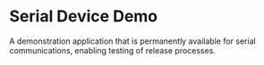 # Serial Device Demo

A demonstration application that is permanently available for serial
communications, enabling testing of release processes.
